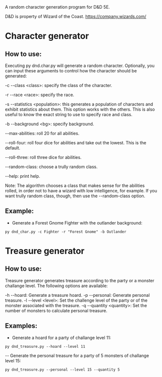 
A random character generation program for D&amp;D 5E.

D&D is property of Wizard of the Coast. https://company.wizards.com/

# Character generator

## How to use:

Executing py dnd.char.py will generate a random character.
Optionally, you can input these arguments to control how the character should
be generated:

-c --class \<class\>: specify the class of the character.

-r --race \<race\>: specify the race.

-s --statistics \<population\>: this generates a population of characters and exhibit statistics about them. This option works with the others. This is also useful to know the exact string to use to specify race and class.

-b --background \<bg\>: specify background.

--max-abilities: roll 20 for all abilities.

--roll-four: roll four dice for abilities and take out the lowest. This is the default.

--roll-three: roll three dice for abilities.

--random-class: choose a trully random class.

--help: print help.

Note: The algorithm chooses a class that makes sense for the abilities rolled,
in order not to have a wizard with low intelligence, for example.  If you want
trully random class, though, then use the --random-class option.


## Example:

- Generate a Forest Gnome Fighter with the outlander background:
```
py dnd_char.py -c Fighter -r "Forest Gnome" -b Outlander
```

# Treasure generator

## How to use:

Treasure generator generates treasure according to the party or a monster
challange level. The following options are available:

-h --hoard: Generate a treasure hoard.
-p --personal: Generate personal treasure.
-l --level \<level\>: Set the challenge level of the party or of the monster associated with the treasure.
-q --quantity \<quantity\>: Set the number of monsters to calculate personal treasure.

## Examples:
- Generate a hoard for a party of challange level 11:
```
py dnd_treasure.py --hoard --level 11
```

-- Generate the personal treasure for a party of 5 monsters of challange level 15:
```
py dnd_treasure.py --personal --level 15 --quantity 5
```
